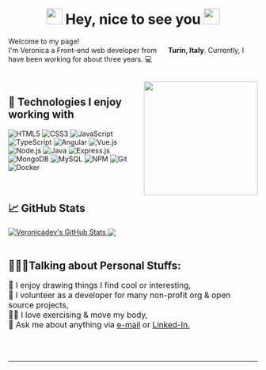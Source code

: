 <h1 align="center">
<img src="https://github.com/blackcater/blackcater/raw/master/images/Hi.gif" height="32" />
Hey, nice to see you
<img src="https://github.com/blackcater/blackcater/raw/master/images/Hi.gif" height="32" />
</h1>


<p>Welcome to my page! </br> I'm Veronica a Front-end web developer from <img src="https://www.flaticon.com/svg/static/icons/svg/2720/2720001.svg" width="15"/> <b>Turin, Italy</b>. Currently, I have been working for about three years. 💻</p>
<br/>
<img align='right' src="https://media.giphy.com/media/WUlplcMpOCEmTGBtBW/giphy.gif" width="230">
<h2> 🔧 Technologies I enjoy working with</h2>

![HTML5](https://img.shields.io/badge/-HTML5-000000?style=flat&logo=HTML5)
![CSS3](https://img.shields.io/badge/-CSS3-000000?style=flat&logo=CSS3&logoColor=1572B6)
![JavaScript](https://img.shields.io/badge/-JavaScript-000000?style=flat&logo=javascript)
![TypeScript](https://img.shields.io/badge/-TypeScript-000000?style=flat&logo=typescript&logoColor=007ACC)
![Angular](https://img.shields.io/badge/-Angular-000000?style=flat&logo=Angular&logoColor=DD0031)
![Vue.js](https://img.shields.io/badge/-Vue.js-000000?style=flat&logo=Vue.js&logoColor=4FC08D)
![Node.js](https://img.shields.io/badge/-Node.js-000000?style=flat&logo=Node.js&logoColor=339933)
![Java](https://img.shields.io/badge/-Java-000000?style=flat&logo=Java&logoColor=339933)
![Express.js](https://img.shields.io/badge/-Express.js-000000?style=flat&logo=Express.js&logoColor=76D04B)
![MongoDB](https://img.shields.io/badge/-MongoDB-000000?style=flat&logo=MongoDB&logoColor=47A248)
![MySQL](https://img.shields.io/badge/-MySQL-000000?style=flat&logo=MySQL&logoColor=47A248)
![NPM](https://img.shields.io/badge/-NPM-000000?style=flat&logo=NPM&logoColor=CB3837)
![Git](https://img.shields.io/badge/-Git-000000?style=flat&logo=Git&logoColor=F05032)
![Docker](https://img.shields.io/badge/-Docker-000000?style=flat&logo=Docker&logoColor=2496ED)


<br>
<h2>📈 GitHub Stats</h2>
<a href="https://github.com/veronicadev/veronicadev">
  <img align="center" src="https://github-readme-stats.vercel.app/api?username=veronicadev&show_icons=true&line_height=27&count_private=true&layout=compact" alt="Veronicadev's GitHub Stats" />
</a>
<a href="https://github.com/veronicadev/veronicadev">
  <img align="center" src="https://github-readme-stats.vercel.app/api/top-langs/?username=veronicadev&layout=compact" />
</a>

<br/>
<br/>
<h2> 👨🏽‍💻Talking about Personal Stuffs:</h2>

<p style="font-size:16px">
🎨 I enjoy drawing things I find cool or interesting,<br>
🙌 I volunteer as a developer for many non-profit org & open source projects,<br>
🏋️‍♀️ I love exercising & move my body,<br>
💬 Ask me about anything via <a href="mailto:viarengoveronica@gmail.com">e-mail</a> or <a href="https://www.linkedin.com/in/veronica-viarengo/" target="_blank">Linked-In.</a><br>

</p>

<br>
<br>
<hr>
<br>
